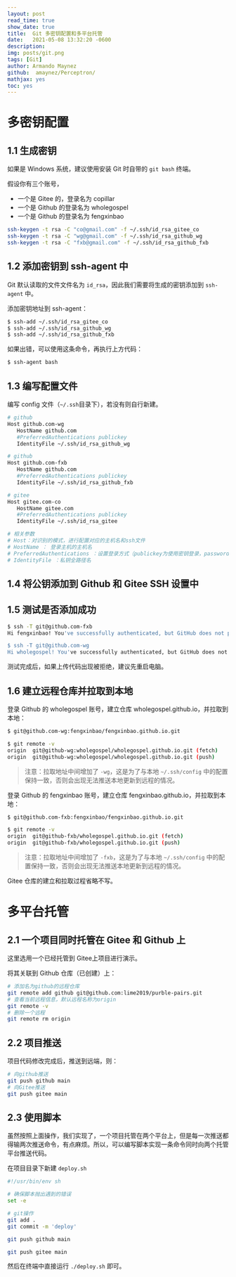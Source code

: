 ```yaml
---
layout: post
read_time: true
show_date: true
title:  Git 多密钥配置和多平台托管
date:   2021-05-08 13:32:20 -0600
description: 
img: posts/git.png
tags: [Git]
author: Armando Maynez
github:  amaynez/Perceptron/
mathjax: yes
toc: yes
---
```




# 多密钥配置



## 1.1 生成密钥

如果是 Windows 系统，建议使用安装 Git 时自带的 `git bash` 终端。

假设你有三个账号，

-  一个是 Gitee 的，登录名为 copillar
-  一个是 Github 的登录名为 wholegospel
-  一个是 Github 的登录名为 fengxinbao

```bash
ssh-keygen -t rsa -C "co@gmail.com" -f ~/.ssh/id_rsa_gitee_co
ssh-keygen -t rsa -C "wg@gmail.com" -f ~/.ssh/id_rsa_github_wg
ssh-keygen -t rsa -C "fxb@gmail.com" -f ~/.ssh/id_rsa_github_fxb
```



## 1.2 添加密钥到 ssh-agent 中

Git 默认读取的文件文件名为 `id_rsa`，因此我们需要将生成的密钥添加到 `ssh-agent` 中。

添加密钥地址到 ssh-agent：

```bash
$ ssh-add ~/.ssh/id_rsa_gitee_co
$ ssh-add ~/.ssh/id_rsa_github_wg
$ ssh-add ~/.ssh/id_rsa_github_fxb
```

如果出错，可以使用这条命令，再执行上方代码：

```bash
$ ssh-agent bash
```



## 1.3 编写配置文件

编写 config 文件（`~/.ssh`目录下），若没有则自行新建。

```bash
# github
Host github.com-wg
   HostName github.com
   #PreferredAuthentications publickey  
   IdentityFile ~/.ssh/id_rsa_github_wg

# github
Host github.com-fxb
   HostName github.com
   #PreferredAuthentications publickey  
   IdentityFile ~/.ssh/id_rsa_github_fxb 

# gitee
Host gitee.com-co
   HostName gitee.com
   #PreferredAuthentications publickey  
   IdentityFile ~/.ssh/id_rsa_gitee

# 相关参数
# Host：对识别的模式，进行配置对应的主机名和ssh文件
# HostName ： 登录主机的主机名
# PreferredAuthentications ：设置登录方式（publickey为使用密钥登录，password为使用密码登录）
# IdentityFile ：私钥全路径名
```



## 1.4 将公钥添加到 Github 和 Gitee SSH 设置中



## 1.5 测试是否添加成功

```bash
$ ssh -T git@github.com-fxb
Hi fengxinbao! You've successfully authenticated, but GitHub does not provide shell access.

$ ssh -T git@github.com-wg
Hi wholegospel! You've successfully authenticated, but GitHub does not provide shell access.
```

测试完成后，如果上传代码出现被拒绝，建议先重启电脑。



## 1.6 建立远程仓库并拉取到本地

登录 Github 的 wholegospel 账号，建立仓库 wholegospel.github.io，并拉取到本地：

```bash
$ git@github.com-wg:fengxinbao/fengxinbao.github.io.git

$ git remote -v
origin	git@github-wg:wholegospel/wholegospel.github.io.git (fetch)
origin	git@github-wg:wholegospel/wholegospel.github.io.git (push)
```

>  注意：拉取地址中间增加了 `-wg`，这是为了与本地 `~/.ssh/config` 中的配置保持一致，否则会出现无法推送本地更新到远程的情况。

登录 Github 的 fengxinbao 账号，建立仓库 fengxinbao.github.io，并拉取到本地：

```bash
$ git@github.com-fxb:fengxinbao/fengxinbao.github.io.git

$ git remote -v
origin	git@github-fxb/wholegospel.github.io.git (fetch)
origin	git@github-fxb/wholegospel.github.io.git (push)
```

>  注意：拉取地址中间增加了 `-fxb`，这是为了与本地 `~/.ssh/config` 中的配置保持一致，否则会出现无法推送本地更新到远程的情况。

Gitee 仓库的建立和拉取过程省略不写。



# 多平台托管

## 2.1 一个项目同时托管在 Gitee 和 Github 上

这里选用一个已经托管到 Gitee上项目进行演示。

将其关联到 Github 仓库（已创建）上：

```bash
# 添加名为github的远程仓库
git remote add github git@github.com:lime2019/purble-pairs.git
# 查看当前远程信息，默认远程名称为origin
git remote -v
# 删除一个远程
git remote rm origin
```

## 2.2 项目推送

项目代码修改完成后，推送到远端，则：

```bash
# 向github推送
git push github main
# 向Gitee推送
git push gitee main
```

## 2.3 使用脚本

虽然按照上面操作，我们实现了，一个项目托管在两个平台上，但是每一次推送都得输两次推送命令，有点麻烦。所以，可以编写脚本实现一条命令同时向两个托管平台推送代码。

在项目目录下新建 `deploy.sh`

```bash
#!/usr/bin/env sh

# 确保脚本抛出遇到的错误
set -e

# git操作
git add .
git commit -m 'deploy'

git push github main

git push gitee main
```

然后在终端中直接运行 `./deploy.sh` 即可。
